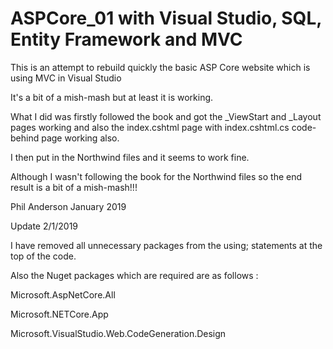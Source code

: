# ASPCore_01 with Visual Studio, SQL, Entity Framework and MVC

This is an attempt to rebuild quickly the basic ASP Core website which is using MVC in Visual Studio

It's a bit of a mish-mash but at least it is working.

What I did was firstly followed the book and got the _ViewStart and _Layout pages working and also the index.cshtml page with index.cshtml.cs code-behind page working also.

I then put in the Northwind files and it seems to work fine.

Although I wasn't following the book for the Northwind files so the end result is a bit of a mish-mash!!!

Phil Anderson
January 2019

Update 2/1/2019

I have removed all unnecessary packages from the using; statements at the top of the code.

Also the Nuget packages which are required are as follows :

Microsoft.AspNetCore.All

Microsoft.NETCore.App

Microsoft.VisualStudio.Web.CodeGeneration.Design

